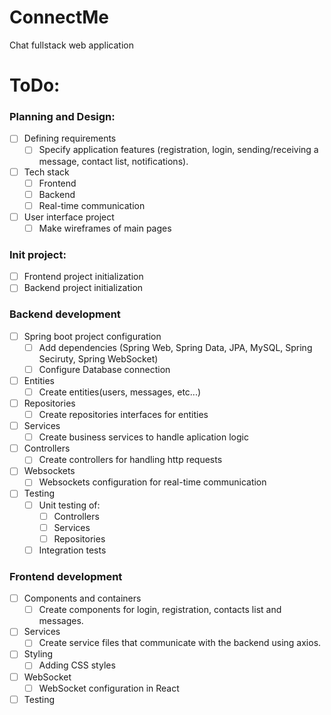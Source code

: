 # ConnectMe
Chat fullstack web application

# ToDo:
### Planning and Design:
- [ ] Defining requirements
  - [ ] Specify application features (registration, login, sending/receiving a message, contact list, notifications).
- [ ] Tech stack
  - [ ] Frontend
  - [ ] Backend
  - [ ] Real-time communication
- [ ] User interface project
  - [ ] Make wireframes of main pages

### Init project:
- [ ] Frontend project initialization
- [ ] Backend project initialization

### Backend development
- [ ] Spring boot project configuration
  - [ ] Add dependencies (Spring Web, Spring Data, JPA, MySQL, Spring Seciruty, Spring WebSocket)
  - [ ] Configure Database connection
- [ ] Entities
  - [ ] Create entities(users, messages, etc...)
- [ ] Repositories
  - [ ] Create repositories interfaces for entities
- [ ] Services
  - [ ] Create business services to handle aplication logic
- [ ] Controllers
  - [ ] Create controllers for handling http requests
- [ ] Websockets
  - [ ] Websockets configuration for real-time communication
- [ ] Testing
  - [ ] Unit testing of:
    - [ ] Controllers
    - [ ] Services
    - [ ] Repositories
  - [ ] Integration tests
  
### Frontend development
- [ ] Components and containers
  - [ ] Create components for login, registration, contacts list and messages.
- [ ] Services
  - [ ] Create service files that communicate with the backend using axios.
- [ ] Styling
  - [ ] Adding CSS styles
- [ ] WebSocket
  - [ ] WebSocket configuration in React
- [ ] Testing
